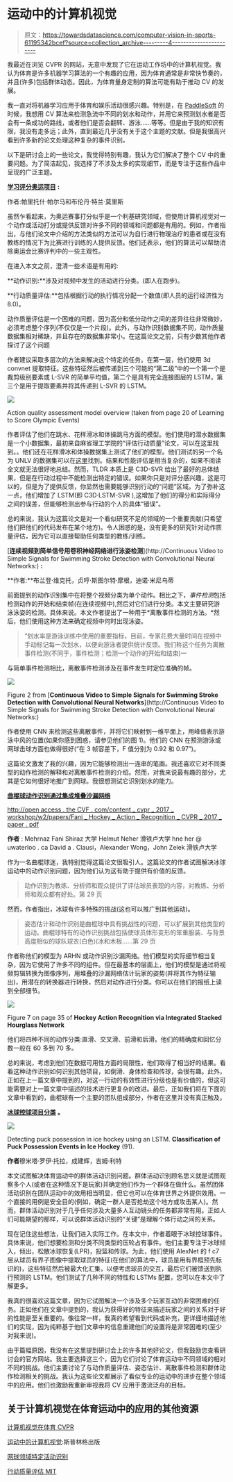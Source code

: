 # 运动中的计算机视觉

> 原文：<https://towardsdatascience.com/computer-vision-in-sports-61195342bcef?source=collection_archive---------4----------------------->

我最近在浏览 CVPR 的网站，无意中发现了它在运动工作坊中的计算机视觉。我认为体育是许多机器学习算法的一个有趣的应用，因为体育通常是非常快节奏的，并且(许多)包括群体动态。因此，为体育量身定制的算法可能有助于推动 CV 的发展。

我一直对将机器学习应用于体育和娱乐活动很感兴趣。特别是，在 [PaddleSoft](https://medium.com/u/ffe5d69df3f?source=post_page-----61195342bcef--------------------------------) 的时候，我想用 CV 算法来检测急流中不同的划水和动作，并用它来预测划水者是否会有一条成功的路线，或者他们是否会翻转、游泳……等等。但是由于我的知识有限，我没有走多远；此外，直到最近几乎没有关于这个主题的文献。但是我很高兴看到许多新的论文处理这种复杂的事件识别。

以下是研讨会上的一些论文，我觉得特别有趣，我认为它们解决了整个 CV 中的重要问题。为了简洁起见，我选择了不涉及太多的实现细节，而是专注于这些作品中呈现的广泛主题。

[**学习评分奥运项目**](https://arxiv.org/pdf/1611.05125.pdf) **:**

作者:帕里托什·帕尔马和布伦丹·特兰·莫里斯

虽然乍看起来，为奥运赛事打分似乎是一个利基研究领域，但使用计算机视觉对一个动作或活动打分或提供反馈对许多不同的领域和问题都是有用的。例如，作者指出，与他们论文中介绍的方法类似的方法可以为自行进行物理治疗的患者或在没有教练的情况下为比赛进行训练的人提供反馈。他们还表示，他们的算法可以帮助消除奥运会比赛评判中的一些主观性。

在进入本文之前，澄清一些术语是有用的:

**动作识别:**涉及对视频中发生的活动进行分类。(即人在跑步)。

**行动质量评估:**包括根据行动的执行情况分配一个数值(即人员的运行经济性为 8.0)。

动作质量评估是一个困难的问题，因为高分和低分动作之间的差异往往非常微妙，必须考虑整个序列(不仅仅是一个片段)。此外，与动作识别数据集不同，动作质量数据集相对稀缺，并且存在的数据集非常小。在这篇论文之前，只有少数其他作者探讨了这个问题

作者建议采取多层次的方法来解决这个特定的任务。在第一层，他们使用 3d convnet 提取特征。这些特征然后被传递到三个可能的“第二级”中的一个第一个是裁剪级别要素或 L-SVR 的简单平均值，第二个是具有完全连接图层的 LSTM，第三个是用于提取要素并将其传递到 L-SVR 的 LSTM。

![](img/873d7cb88db0a9589ad214cb401986f6.png)

Action quality assessment model overview (taken from page 20 of Learning to Score Olympic Events)

作者评估了他们在跳水、花样滑冰和体操跳马方面的模型。他们使用的潜水数据集是一个小数据集，最初来自麻省理工学院的“评估行动质量”论文，可以在这里找到。。他们还在花样滑冰和体操数据集上测试了他们的模型。他们测试的另一个名为 UNLV 的数据集可以在[这里](http://rtis.oit.unlv.edu/datasets.html)找到。结果和性能评估是相当复杂的，如果不阅读全文就无法很好地总结。然而，TLDR 本质上是 C3D-SVR 给出了最好的总体结果，但是在行动过程中不能检测出特定的错误。如果你只是对评分感兴趣，这是可以的，但是为了提供反馈，你显然也需要能够识别行动的“问题”区域。为了弥补这一点，他们增加了 LSTM(即 C3D·LSTM-SVR ),这增加了他们的得分和实际得分之间的误差，但能够检测出参与行动的个人的具体“错误”。

总的来说，我认为这篇论文是对一个看似研究不足的领域的一个重要贡献(只希望他们把他们的代码发布在某个地方)。令人困惑的是，没有更多的研究针对动作质量评估，因为它可以直接帮助任何类型的教练/训练。

[**连续视频到简单信号用卷积神经网络进行泳姿检测**](http://Continuous Video to Simple Signals for Swimming Stroke Detection with Convolutional Neural Networks:) **:**

**作者:**布兰登·维克托，贞哼·斯图尔特·摩根，迪诺·米尼乌蒂

前面提到的动作识别集中在将整个视频分类为单个动作。相比之下，*事件检测*包括检测动作的开始和结束帧(在连续视频中),然后对它们进行分类。本文主要研究游泳泳姿的检测。具体来说。本文作者提出了一种用于*离散事件检测的方法。*然后，他们使用这种方法来确定视频中何时出现泳姿。

> “划水率是游泳训练中使用的重要指标，目前，专家花费大量时间在视频中手动标记每一次划水，以便向游泳者提供统计反馈。我们称这个任务为离散事件检测(不同于，事件检测；检测一个动作的开始和结束)一

与简单事件检测相比，离散事件检测涉及在事件发生时定位准确的帧。

![](img/d34d017846808e102d553ab24784c52c.png)

Figure 2 from [**Continuous Video to Simple Signals for Swimming Stroke Detection with Convolutional Neural Networks**](http://Continuous Video to Simple Signals for Swimming Stroke Detection with Convolutional Neural Networks:)

作者使用 CNN 来检测这些离散事件，并将它们映射到一维平面上，用峰值表示游泳中风的位置(如果你感到困惑，请参见他们的图 1)。他们的 CNN 在预测游泳或网球击球方面也做得很好(“在 3 帧容差下，F 值分别为 0.92 和 0.97”)。

这篇论文激发了我的兴趣，因为它能够检测出一连串的笔画。我还喜欢它对不同类型的动作检测的解释和对离散事件检测的介绍。然而，对我来说最有趣的部分，尤其是它如何很好地推广到网球。我很想测试它识别划水的能力。

[**曲棍球动作识别通过集成堆叠沙漏网络**](http://openaccess.thecvf.com/content_cvpr_2017_workshops/w2/papers/Fani_Hockey_Action_Recognition_CVPR_2017_paper.pdf)

[http://open access . the CVF . com/content _ cvpr _ 2017 _ workshop/w2/papers/Fani _ Hockey _ Action _ Recognition _ CVPR _ 2017 _ paper . pdf](http://openaccess.thecvf.com/content_cvpr_2017_workshops/w2/papers/Fani_Hockey_Action_Recognition_CVPR_2017_paper.pdf)

**作者** : Mehrnaz Fani Shiraz 大学 Helmut Neher 滑铁卢大学 hne her @ uwaterloo . ca David a . Clausi，Alexander Wong，John Zelek 滑铁卢大学

作为一名曲棍球迷，我特别觉得这篇论文很吸引人。这篇论文的作者试图解决冰球运动中的动作识别问题，因为他们认为这有助于提供有价值的反馈。

> 动作识别为教练、分析师和观众提供了评估球员表现的内容，对教练、分析师和观众都有好处。第 29 页

然而，作者指出，冰球有许多特殊的挑战(这也可以推广到其他运动)。

> 姿态估计和动作识别是曲棍球中具有挑战性的问题，可以扩展到其他类型的运动。曲棍球特有的动作识别挑战包括使球员体形变形的笨重服装、与背景高度相似的球队球衣(白色)(冰和木板……第 29 页

作者称他们的模型为 ARHN 或动作识别沙漏网络。他们模型的实际细节相当复杂，因为它使用了许多不同的组件。但在最基本的层面上，他们的模型是通过将视频剪辑转换为图像序列，用堆叠的沙漏网络估计玩家的姿势(并将其作为特征输出)，用潜在的转换器进行转换，然后对动作进行分类。你可以在他们的报纸上读到全部细节。

![](img/24b2fcacbb5512bd3cb84411c6b9b932.png)

Figure 7 on page 35 of **Hockey Action Recognition via Integrated Stacked Hourglass Network**

他们将四种不同的动作分类:直滑、交叉滑、前滑和后滑。他们的精确度和回忆分数一般在 60 多到 70 多。

总的来说，考虑到他们在数据可用性方面的局限性，他们取得了相当好的结果。看看这种动作识别如何识别其他项目，如倒滑、身体检查和传球，会很有趣。此外，正如在上一篇文章中提到的，对这一行动的有效性进行分级也是有价值的，但这可能需要对上一篇文章中描述的技术进行更复杂的改进。最后，正如我们将在下面的文章中看到的，曲棍球有一个主要的团队组成部分，作者在这里并没有真正触及。

[**冰球控球项目分类**](http://openaccess.thecvf.com/content_cvpr_2017_workshops/w2/papers/Tora_Classification_of_Puck_CVPR_2017_paper.pdf) **。**

![](img/913e18a4ce681b0656cf5f88eae1980c.png)

Detecting puck possession in ice hockey using an LSTM. **Classification of Puck Possession Events in Ice Hockey** (91).

**作者**穆米塔·罗伊·托拉，成建辉，吉姆·利特

本文试图解决体育运动中的群体活动识别问题。群体活动识别顾名思义就是试图观察多个人(或者在这种情况下是玩家)并确定他们作为一个群体在做什么。虽然团体活动识别在团队运动中的效用相当明显，但它也可以在体育世界之外提供效用。一个直接的用例是安全目的(例如，确定一群人是否抢劫这个地方或攻击某人)。然而，群体活动识别对于几乎任何涉及大量多人互动镜头的任务都非常有用。正如人们可能期望的那样，可以说群体活动识别的“关键”是理解个体行动之间的关系。

现在记住这些想法，让我们进入实际工作。在本文中，作者着眼于冰球控球事件。具体来说，他们想要检测和分类不同类型的压轮占有事件。他们主要专注于冰球倾入，倾出，松散冰球恢复(LPR)，投篮和传球。为此，他们使用 AlexNet 的 f c7 层从球员有界子图像中提取球员的特征(在他们的算法中，球员是用有界框预先标识的)，这些特征然后被最大化汇集，以便考虑球员的交互，最后它们被馈送到执行预测的 LSTM。他们测试了几种不同的特性和 LSTMs 配置，您可以在本文中了解更多。

我真的很喜欢这篇文章，因为它试图解决一个涉及多个玩家互动的非常困难的任务。正如他们在文章中提到的，我认为获得好的特征来描述玩家之间的关系对于好的性能是至关重要的。像往常一样，我真的希望看到代码或补充，更详细地描述他们的实现，因为纯粹基于他们文章中的信息重建他们的设置将是非常困难的(至少对我来说)。

由于篇幅原因，我没有在这里提到研讨会上的许多其他好论文，但我鼓励您查看研讨会的官方网站。我主要选择这三个，因为它们讨论了体育运动中不同领域的相对不同的挑战。他们主要讨论了与动作质量评估、姿态估计、离散事件检测和群体动作检测相关的挑战。我认为这些论文都展示了看似专业的运动中的进步在整个领域中的应用。他们也激励我重新审视我将 CV 应用于激流泛舟的目标。

## **关于计算机视觉在体育运动中的应用的其他资源**

[计算机视觉在体育 CVPR](http://www.vap.aau.dk/cvsports/)

[运动中的计算机视觉](http://www.springer.com/us/book/9783319093956):斯普林格出版

[网球领域特定活动识别](http://www.doc.ic.ac.uk/~wjk/publications/vinyes-knottenbelt-cvsports-2017.pdf)

[行动质量评估 MIT](http://people.csail.mit.edu/hpirsiav/quality.html)
